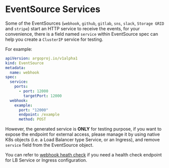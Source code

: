 # EventSource Services

Some of the EventSources (`webhook`, `github`, `gitlab`, `sns`, `slack`,
`Storage GRID` and `stripe`) start an HTTP service to receive the events, for
your convenience, there is a field named `service` within EventSource spec can
help you create a `ClusterIP` service for testing.

For example:

```yaml
apiVersion: argoproj.io/v1alpha1
kind: EventSource
metadata:
  name: webhook
spec:
  service:
    ports:
      - port: 12000
        targetPort: 12000
  webhook:
    example:
      port: "12000"
      endpoint: /example
      method: POST
```

However, the generated service is **ONLY** for testing purpose, if you want to
expose the endpoint for external access, please manage it by using native K8s
objects (i.e. a Load Balancer type Service, or an Ingress), and remove `service`
field from the EventSource object.

You can refer to [webhook heath check](webhook-health-check.md) if you need a
health check endpoint for LB Service or Ingress configuration.
